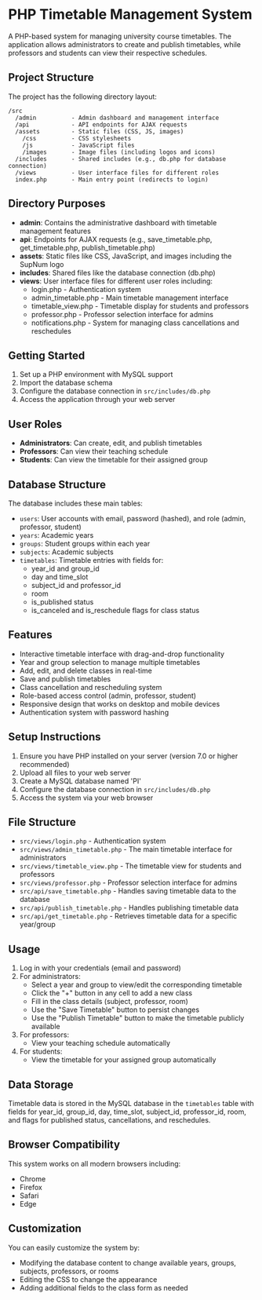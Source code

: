 # PHP Timetable Management System

A PHP-based system for managing university course timetables. The application allows administrators to create and publish timetables, while professors and students can view their respective schedules.

## Project Structure

The project has the following directory layout:

```
/src
  /admin          - Admin dashboard and management interface
  /api            - API endpoints for AJAX requests
  /assets         - Static files (CSS, JS, images)
    /css          - CSS stylesheets
    /js           - JavaScript files
    /images       - Image files (including logos and icons)
  /includes       - Shared includes (e.g., db.php for database connection)
  /views          - User interface files for different roles
  index.php       - Main entry point (redirects to login)
```

## Directory Purposes

- **admin**: Contains the administrative dashboard with timetable management features
- **api**: Endpoints for AJAX requests (e.g., save_timetable.php, get_timetable.php, publish_timetable.php)
- **assets**: Static files like CSS, JavaScript, and images including the SupNum logo
- **includes**: Shared files like the database connection (db.php)
- **views**: User interface files for different user roles including:
  - login.php - Authentication system
  - admin_timetable.php - Main timetable management interface
  - timetable_view.php - Timetable display for students and professors
  - professor.php - Professor selection interface for admins
  - notifications.php - System for managing class cancellations and reschedules

## Getting Started

1. Set up a PHP environment with MySQL support
2. Import the database schema
3. Configure the database connection in `src/includes/db.php`
4. Access the application through your web server

## User Roles

- **Administrators**: Can create, edit, and publish timetables
- **Professors**: Can view their teaching schedule
- **Students**: Can view the timetable for their assigned group

## Database Structure

The database includes these main tables:

- `users`: User accounts with email, password (hashed), and role (admin, professor, student)
- `years`: Academic years
- `groups`: Student groups within each year
- `subjects`: Academic subjects
- `timetables`: Timetable entries with fields for:
  - year_id and group_id
  - day and time_slot
  - subject_id and professor_id
  - room
  - is_published status
  - is_canceled and is_reschedule flags for class status

## Features

- Interactive timetable interface with drag-and-drop functionality
- Year and group selection to manage multiple timetables
- Add, edit, and delete classes in real-time
- Save and publish timetables
- Class cancellation and rescheduling system
- Role-based access control (admin, professor, student)
- Responsive design that works on desktop and mobile devices
- Authentication system with password hashing

## Setup Instructions

1. Ensure you have PHP installed on your server (version 7.0 or higher recommended)
2. Upload all files to your web server
3. Create a MySQL database named 'PI'
4. Configure the database connection in `src/includes/db.php`
5. Access the system via your web browser

## File Structure

- `src/views/login.php` - Authentication system
- `src/views/admin_timetable.php` - The main timetable interface for administrators
- `src/views/timetable_view.php` - The timetable view for students and professors
- `src/views/professor.php` - Professor selection interface for admins
- `src/api/save_timetable.php` - Handles saving timetable data to the database
- `src/api/publish_timetable.php` - Handles publishing timetable data
- `src/api/get_timetable.php` - Retrieves timetable data for a specific year/group

## Usage

1. Log in with your credentials (email and password)
2. For administrators:
   - Select a year and group to view/edit the corresponding timetable
   - Click the "+" button in any cell to add a new class
   - Fill in the class details (subject, professor, room)
   - Use the "Save Timetable" button to persist changes
   - Use the "Publish Timetable" button to make the timetable publicly available
3. For professors:
   - View your teaching schedule automatically
4. For students:
   - View the timetable for your assigned group automatically

## Data Storage

Timetable data is stored in the MySQL database in the `timetables` table with fields for year_id, group_id, day, time_slot, subject_id, professor_id, room, and flags for published status, cancellations, and reschedules.

## Browser Compatibility

This system works on all modern browsers including:

- Chrome
- Firefox
- Safari
- Edge

## Customization

You can easily customize the system by:

- Modifying the database content to change available years, groups, subjects, professors, or rooms
- Editing the CSS to change the appearance
- Adding additional fields to the class form as needed
